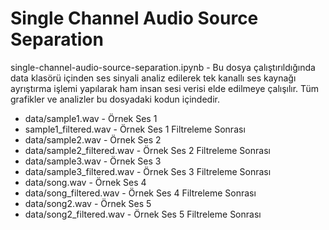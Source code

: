 # Single Channel Audio Source Separation

single-channel-audio-source-separation.ipynb - Bu dosya çalıştırıldığında data klasörü içinden ses sinyali analiz edilerek tek kanallı ses kaynağı ayrıştırma işlemi yapılarak ham insan sesi verisi elde edilmeye çalışılır. Tüm grafikler ve analizler bu dosyadaki kodun içindedir.

* data/sample1.wav - Örnek Ses 1
* sample1_filtered.wav - Örnek Ses 1 Filtreleme Sonrası
* data/sample2.wav - Örnek Ses 2
* data/sample2_filtered.wav - Örnek Ses 2 Filtreleme Sonrası
* data/sample3.wav - Örnek Ses 3
* data/sample3_filtered.wav - Örnek Ses 3 Filtreleme Sonrası
* data/song.wav - Örnek Ses 4
* data/song_filtered.wav - Örnek Ses 4 Filtreleme Sonrası
* data/song2.wav - Örnek Ses 5
* data/song2_filtered.wav - Örnek Ses 5 Filtreleme Sonrası

